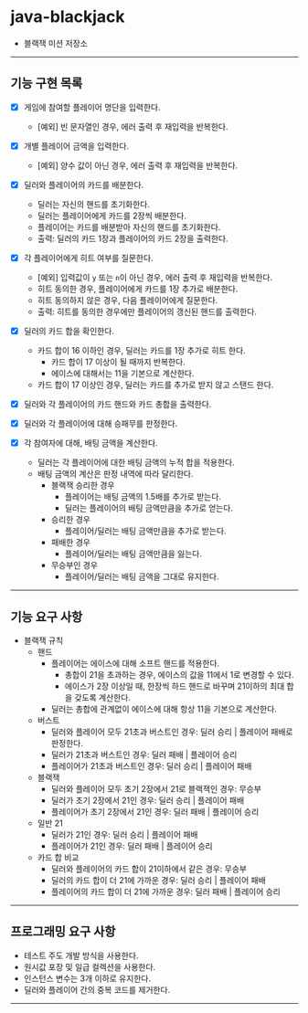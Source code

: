 # java-blackjack

- 블랙잭 미션 저장소

---

## 기능 구현 목록

- [x] 게임에 참여할 플레이어 명단을 입력한다.
    - [예외] 빈 문자열인 경우, 에러 출력 후 재입력을 반복한다.
- [x] 개별 플레이어 금액을 입력한다.
    - [예외] 양수 값이 아닌 경우, 에러 출력 후 재입력을 반복한다.

- [x] 딜러와 플레이어의 카드를 배분한다.
    - 딜러는 자신의 핸드를 초기화한다.
    - 딜러는 플레이어에게 카드를 2장씩 배분한다.
    - 플레이어는 카드를 배분받아 자신의 핸드를 초기화한다.
    - 출력: 딜러의 카드 1장과 플레이어의 카드 2장을 출력한다.

- [x] 각 플레이어에게 히트 여부를 질문한다.
    - [예외] 입력값이 `y` 또는 `n`이 아닌 경우, 에러 출력 후 재입력을 반복한다.
    - 히트 동의한 경우, 플레이어에게 카드를 1장 추가로 배분한다.
    - 히트 동의하지 않은 경우, 다음 플레이어에게 질문한다.
    - 출력: 히트를 동의한 경우에만 플레이어의 갱신된 핸드를 출력한다.

- [x] 딜러의 카드 합을 확인한다.
    - 카드 합이 16 이하인 경우, 딜러는 카드를 1장 추가로 히트 한다.
        - 카드 합이 17 이상이 될 때까지 반복한다.
        - 에이스에 대해서는 11을 기본으로 계산한다.
    - 카드 합이 17 이상인 경우, 딜러는 카드를 추가로 받지 않고 스탠드 한다.

- [x] 딜러와 각 플레이어의 카드 핸드와 카드 총합을 출력한다.

- [x] 딜러와 각 플레이어에 대해 승패무를 판정한다.
- [x] 각 참여자에 대해, 배팅 금액을 계산한다.
    - 딜러는 각 플레이어에 대한 배팅 금액의 누적 합을 적용한다.
    - 배팅 금액의 계산은 판정 내역에 따라 달리한다.
        - 블랙잭 승리한 경우
            - 플레이어는 배팅 금액의 1.5배를 추가로 받는다.
            - 딜러는 플레이어의 배팅 금액만큼을 추가로 얻는다.
        - 승리한 경우
            - 플레이어/딜러는 배팅 금액만큼을 추가로 받는다.
        - 패배한 경우
            - 플레이어/딜러는 배팅 금액만큼을 잃는다.
        - 무승부인 경우
            - 플레이어/딜러는 배팅 금액을 그대로 유지한다.

---

## 기능 요구 사항

- 블랙잭 규칙
    - 핸드
        - 플레이어는 에이스에 대해 소프트 핸드를 적용한다.
            - 총합이 21을 초과하는 경우, 에이스의 값을 11에서 1로 변경할 수 있다.
            - 에이스가 2장 이상일 때, 한장씩 하드 핸드로 바꾸며 21이하의 최대 합을 갖도록 계산한다.
        - 딜러는 총합에 관계없이 에이스에 대해 항상 11을 기본으로 계산한다.
    - 버스트
        - 딜러와 플레이어 모두 21초과 버스트인 경우: 딜러 승리 | 플레이어 패배로 판정한다.
        - 딜러가 21초과 버스트인 경우: 딜러 패배 | 플레이어 승리
        - 플레이어가 21초과 버스트인 경우: 딜러 승리 | 플레이어 패배
    - 블랙잭
        - 딜러와 플레이어 모두 초기 2장에서 21로 블랙잭인 경우: 무승부
        - 딜러가 초기 2장에서 21인 경우: 딜러 승리 | 플레이어 패배
        - 플레이어가 초기 2장에서 21인 경우: 딜러 패배 | 플레이어 승리
    - 일반 21
        - 딜러가 21인 경우: 딜러 승리 | 플레이어 패배
        - 플레이어가 21인 경우: 딜러 패배 | 플레이어 승리
    - 카드 합 비교
        - 딜러와 플레이어의 카드 합이 21이하에서 같은 경우: 무승부
        - 딜러의 카드 합이 더 21에 가까운 경우: 딜러 승리 | 플레이어 패배
        - 플레이어의 카드 합이 더 21에 가까운 경우: 딜러 패배 | 플레이어 승리

---

## 프로그래밍 요구 사항

- 테스트 주도 개발 방식을 사용한다.
- 원시값 포장 및 일급 컬렉션을 사용한다.
- 인스턴스 변수는 3개 이하로 유지한다.
- 딜러와 플레이어 간의 중복 코드를 제거한다.

---
